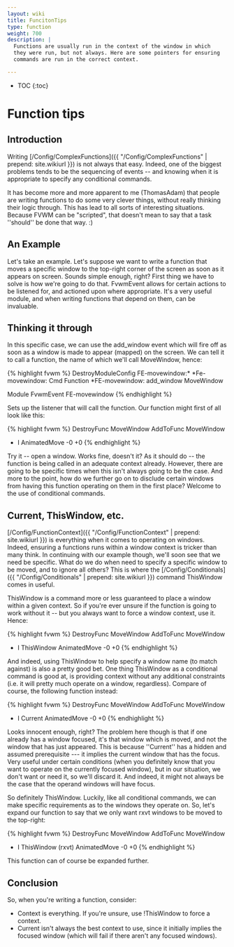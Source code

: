 ```yaml
---
layout: wiki
title: FuncitonTips
type: function
weight: 700
description: |
  Functions are usually run in the context of the window in which
  they were run, but not always. Here are some pointers for ensuring
  commands are run in the correct context.

---
```

* TOC
{:toc}

# Function tips

## Introduction

Writing [/Config/ComplexFunctions]({{ "/Config/ComplexFunctions" | prepend: site.wikiurl }})
is not always that easy.  Indeed, one of the biggest problems tends to be the sequencing
of events -- and knowing when it is appropriate to specify any conditional
commands.

It has become more and more apparent to me (ThomasAdam) that people are
writing functions to do some very clever things, without really thinking
their logic through.   This has lead to all sorts of interesting
situations.   Because FVWM can be "scripted", that doesn't mean to say
that a task ''should'' be done that way.  :)

## An Example

Let's take an example.  Let's suppose we want to write a function that
moves a specific window to the top-right corner of the screen as soon as
it appears on screen.  Sounds simple enough, right?  First thing we have
to solve is how we're going to do that.  FvwmEvent allows for certain
actions to be listened for, and actioned upon where appropriate.  It's a
very useful module, and when writing functions that depend on them, can be
invaluable.

## Thinking it through

In this specific case, we can use the add\_window event which will fire
off as soon as a window is made to appear (mapped) on the screen.  We can
tell it to call a function, the name of which we'll call MoveWindow,
hence:

{% highlight fvwm %}
DestroyModuleConfig FE-movewindow:*
*Fe-movewindow: Cmd Function
*FE-movewindow: add_window MoveWindow

Module FvwmEvent FE-movewindow
{% endhighlight %}

Sets up the listener that will call the function.  Our function might
first of all look like this:

{% highlight fvwm %}
DestroyFunc MoveWindow
AddToFunc   MoveWindow
+ I AnimatedMove -0 +0
{% endhighlight %}

Try it -- open a window.  Works fine, doesn't it?  As it should do -- the
function is being called in an adequate context already.  However, there
are going to be specific times when this isn't always going to be the
case.  And more to the point, how do we further go on to disclude certain
windows from having this function operating on them in the first place?
Welcome to the use of conditional commands.

## Current, ThisWindow, etc.

[/Config/FunctionContext]({{ "/Config/FunctionContext" | prepend: site.wikiurl }})
is everything when it comes to operating on windows.  Indeed, ensuring a
functions runs within a window context is tricker than many think.  In continuing
with our example though, we'll soon see that we need be specific.   What do we
do when need to specify a specific window to be moved, and to ignore all others?
This is where the [/Config/Conditionals]({{ "/Config/Conditionals" | prepend: site.wikiurl }})
command ThisWindow comes in useful.

ThisWindow is a command more or less guaranteed to place a window within a
given context.  So if you're ever unsure if the function is going to work
without it -- but you always want to force a window context, use it.
Hence:

{% highlight fvwm %}
DestroyFunc MoveWindow
AddToFunc   MoveWindow
+ I ThisWindow AnimatedMove -0 +0
{% endhighlight %}

And indeed, using ThisWindow to help specify a window name (to match
against) is also a pretty good bet.  One thing ThisWindow as a conditional
command is good at, is providing context without any additional
constraints (i.e. it will pretty much operate on a window, regardless).
Compare of course, the following function instead:

{% highlight fvwm %}
DestroyFunc MoveWindow
AddToFunc   MoveWindow
+ I Current AnimatedMove -0 +0
{% endhighlight %}

Looks innocent enough, right?  The problem here though is that if one
already has a window focused, it's that window which is moved, and not the
window that has just appeared.  This is because ''Current'' has a hidden
and assumed prerequisite --- it implies the current window that has the
focus.  Very useful under certain conditions (when you definitely know
that you want to operate on the currently focused window), but in our
situation, we don't want or need it, so we'll discard it.  And indeed, it
might not always be the case that the operand windows will have focus.

So definitely ThisWindow.  Luckily, like all conditional commands, we
can make specific requirements as to the windows they operate on.  So,
let's expand our function to say that we only want rxvt windows to be
moved to the top-right:

{% highlight fvwm %}
DestroyFunc MoveWindow
AddToFunc   MoveWindow
+ I ThisWindow (rxvt) AnimatedMove -0 +0
{% endhighlight %}

This function can of course be expanded further.

## Conclusion

So, when you're writing a function, consider:

* Context is everything.  If you're unsure, use !ThisWindow to force a context.
* Current isn't always the best context to use, since it initially implies the
  focused window (which will fail if there aren't any focused windows).

